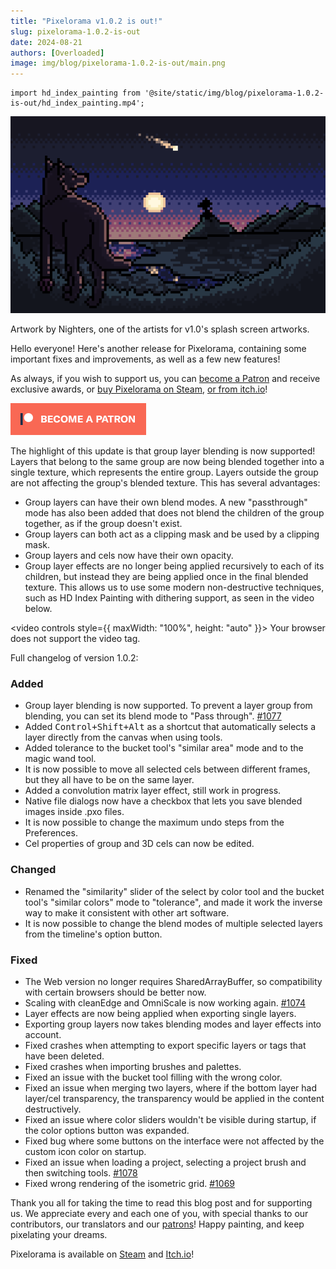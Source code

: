 ```yaml
---
title: "Pixelorama v1.0.2 is out!"
slug: pixelorama-1.0.2-is-out
date: 2024-08-21
authors: [Overloaded]
image: img/blog/pixelorama-1.0.2-is-out/main.png
---
```

```mdx-code-block
import hd_index_painting from '@site/static/img/blog/pixelorama-1.0.2-is-out/hd_index_painting.mp4';
```

![Artwork by Nighters, made with Pixelorama](/img/blog/pixelorama-1.0.2-is-out/main.png)

Artwork by Nighters, one of the artists for v1.0's splash screen artworks.

Hello everyone! Here's another release for Pixelorama, containing some important fixes and improvements, as well as a few new features!

As always, if you wish to support us, you can [become a Patron](https://www.patreon.com/OramaInteractive) and receive exclusive awards, or [buy Pixelorama on Steam](https://store.steampowered.com/app/2779170/Pixelorama/), [or from itch.io](https://orama-interactive.itch.io/pixelorama)!

<!-- truncate -->

[![Become a patron](/img/blog/become_a_patron.png)](https://patreon.com/OramaInteractive)

The highlight of this update is that group layer blending is now supported! Layers that belong to the same group are now being blended together into a single texture, which represents the entire group. Layers outside the group are not affecting the group's blended texture. This has several advantages:

- Group layers can have their own blend modes. A new "passthrough" mode has also been added that does not blend the children of the group together, as if the group doesn't exist.
- Group layers can both act as a clipping mask and be used by a clipping mask.
- Group layers and cels now have their own opacity.
- Group layer effects are no longer being applied recursively to each of its children, but instead they are being applied once in the final blended texture. This allows us to use some modern non-destructive techniques, such as HD Index Painting with dithering support, as seen in the video below.

<video controls style={{ maxWidth: "100%", height: "auto" }}>
    <source src={hd_index_painting} type="video/mp4">
    </source>
Your browser does not support the video tag.
</video>

Full changelog of version 1.0.2:
### Added
- Group layer blending is now supported. To prevent a layer group from blending, you can set its blend mode to "Pass through". [#1077](https://github.com/Orama-Interactive/Pixelorama/pull/1077)
- Added <kbd>Control+Shift+Alt</kbd> as a shortcut that automatically selects a layer directly from the canvas when using tools.
- Added tolerance to the bucket tool's "similar area" mode and to the magic wand tool.
- It is now possible to move all selected cels between different frames, but they all have to be on the same layer.
- Added a convolution matrix layer effect, still work in progress.
- Native file dialogs now have a checkbox that lets you save blended images inside .pxo files.
- It is now possible to change the maximum undo steps from the Preferences.
- Cel properties of group and 3D cels can now be edited.

### Changed
- Renamed the "similarity" slider of the select by color tool and the bucket tool's "similar colors" mode to "tolerance", and made it work the inverse way to make it consistent with other art software.
- It is now possible to change the blend modes of multiple selected layers from the timeline's option button.

### Fixed
- The Web version no longer requires SharedArrayBuffer, so compatibility with certain browsers should be better now.
- Scaling with cleanEdge and OmniScale is now working again. [#1074](https://github.com/Orama-Interactive/Pixelorama/issues/1074)
- Layer effects are now being applied when exporting single layers.
- Exporting group layers now takes blending modes and layer effects into account.
- Fixed crashes when attempting to export specific layers or tags that have been deleted.
- Fixed crashes when importing brushes and palettes.
- Fixed an issue with the bucket tool filling with the wrong color.
- Fixed an issue when merging two layers, where if the bottom layer had layer/cel transparency, the transparency would be applied in the content destructively.
- Fixed an issue where color sliders wouldn't be visible during startup, if the color options button was expanded.
- Fixed bug where some buttons on the interface were not affected by the custom icon color on startup.
- Fixed an issue when loading a project, selecting a project brush and then switching tools. [#1078](https://github.com/Orama-Interactive/Pixelorama/pull/1078)
- Fixed wrong rendering of the isometric grid. [#1069](https://github.com/Orama-Interactive/Pixelorama/pull/1069)


Thank you all for taking the time to read this blog post and for supporting us. We appreciate every and each one of you, with special thanks to our contributors, our translators and our [patrons](https://www.patreon.com/OramaInteractive)! Happy painting, and keep pixelating your dreams.

Pixelorama is available on [Steam](https://store.steampowered.com/app/2779170/Pixelorama/) and [Itch.io](https://orama-interactive.itch.io/pixelorama)!
